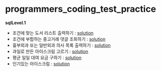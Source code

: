 # programmers_coding_test_practice
**sqlLevel.1**
- 조건에 맞는 도서 리스트 출력하기 : [solution](https://github.com/dlrms6172/programmers_coding_test_practice/blob/master/src/programmers/sql/sqlLevel1/print_a_list_of_books_that_meet_the_conditions.sql)
- 조건에 부합하는 중고거래 댓글 조회하기 : [solution](https://github.com/dlrms6172/programmers_coding_test_practice/blob/master/src/programmers/sql/sqlLevel1/view_used_transaction_comments_that_meet_the_conditions.sql)
- 흉부외과 또는 일반외과 의사 목록 출력하기 : [solution](https://github.com/dlrms6172/programmers_coding_test_practice/blob/master/src/programmers/sql/sqlLevel1/print_a_list_of_thoracic_surgeons_or_general_surgeons.sql)
- 과일로 만든 아이스크림 고르기 : [solution](https://github.com/dlrms6172/programmers_coding_test_practice/blob/master/src/programmers/sql/sqlLevel1/choosing_ice_cream_made_from_fruit.sql)
- 평균 일일 대여 요금 구하기 : [solution](https://github.com/dlrms6172/programmers_coding_test_practice/blob/master/src/programmers/sql/sqlLevel1/find_the_average_daily_rental_rate.sql)
- 인기있는 아이스크림 : [solution](https://github.com/dlrms6172/programmers_coding_test_practice/blob/master/src/programmers/sql/sqlLevel1/popular_ice_cream.sql)